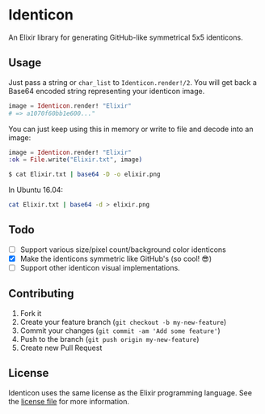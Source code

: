 Identicon
=========

An Elixir library for generating GitHub-like symmetrical 5x5 identicons.

## Usage

Just pass a string or `char_list` to `Identicon.render!/2`. You
will get back a Base64 encoded string representing your identicon image.

```elixir
image = Identicon.render! "Elixir"
# => a1070f60bb1e600..."
```

You can just keep using this in memory or write to file and decode into an
image:

```elixir
image = Identicon.render! "Elixir"
:ok = File.write("Elixir.txt", image)
```

```bash
$ cat Elixir.txt | base64 -D -o elixir.png
```

In Ubuntu 16.04:
```bash
cat Elixir.txt | base64 -d > elixir.png
```

## Todo

- [ ] Support various size/pixel count/background color identicons
- [x] Make the identicons symmetric like GitHub's (so cool! :sunglasses:)
- [ ] Support other identicon visual implementations.

## Contributing

1. Fork it
2. Create your feature branch (`git checkout -b my-new-feature`)
3. Commit your changes (`git commit -am 'Add some feature'`)
4. Push to the branch (`git push origin my-new-feature`)
5. Create new Pull Request

## License

Identicon uses the same license as the Elixir programming language. See the
[license
file](https://raw.githubusercontent.com/rbishop/identicon/master/LICENSE) for
more information.
